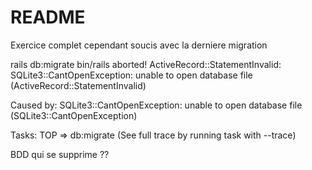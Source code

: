 # README

Exercice complet cependant soucis avec la derniere migration

 rails db:migrate
bin/rails aborted!
ActiveRecord::StatementInvalid: SQLite3::CantOpenException: unable to open database file (ActiveRecord::StatementInvalid)


Caused by:
SQLite3::CantOpenException: unable to open database file (SQLite3::CantOpenException)

Tasks: TOP => db:migrate
(See full trace by running task with --trace)

BDD qui se supprime ??